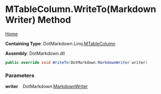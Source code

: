 # MTableColumn\.WriteTo\(MarkdownWriter\) Method

[Home](../../../../README.md)

**Containing Type**: DotMarkdown\.Linq\.[MTableColumn](../README.md)

**Assembly**: DotMarkdown\.dll

```csharp
public override void WriteTo(DotMarkdown.MarkdownWriter writer)
```

### Parameters

**writer** &ensp; DotMarkdown\.[MarkdownWriter](../../../MarkdownWriter/README.md)